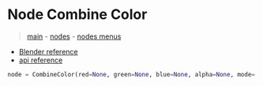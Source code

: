 # Node Combine Color

> [main](../structure.md) - [nodes](nodes.md) - [nodes menus](nodes_menus.md)

- [Blender reference](https://docs.blender.org/manual/en/latest/modeling/geometry_nodes/color/combine_color.html)
 - [api reference]({node.blender_python_ref})

```python
node = CombineColor(red=None, green=None, blue=None, alpha=None, mode='RGB')```
